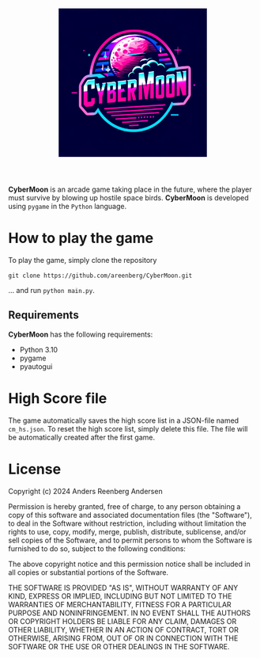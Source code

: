 <h1 align="center">
<img src="https://github.com/areenberg/CyberMoon/blob/main/CyberMoonLogo.webp" width="300">
</h1><br>


**CyberMoon** is an arcade game taking place in the future, where the player must survive by blowing up hostile space birds. **CyberMoon** is developed using `pygame` in the `Python` language.

# How to play the game

To play the game, simply clone the repository

```
git clone https://github.com/areenberg/CyberMoon.git
```

... and run `python main.py`.

## Requirements

**CyberMoon** has the following requirements:
* Python 3.10
* pygame
* pyautogui 

# High Score file

The game automatically saves the high score list in a JSON-file named `cm_hs.json`. To reset the high score list, simply delete this file. The file will be automatically created after the first game.

# License

Copyright (c) 2024 Anders Reenberg Andersen

Permission is hereby granted, free of charge, to any person obtaining a copy of this software and associated documentation files (the "Software"), to deal in the Software without restriction, including without limitation the rights to use, copy, modify, merge, publish, distribute, sublicense, and/or sell copies of the Software, and to permit persons to whom the Software is furnished to do so, subject to the following conditions:

The above copyright notice and this permission notice shall be included in all copies or substantial portions of the Software.

THE SOFTWARE IS PROVIDED "AS IS", WITHOUT WARRANTY OF ANY KIND, EXPRESS OR IMPLIED, INCLUDING BUT NOT LIMITED TO THE WARRANTIES OF MERCHANTABILITY, FITNESS FOR A PARTICULAR PURPOSE AND NONINFRINGEMENT. IN NO EVENT SHALL THE AUTHORS OR COPYRIGHT HOLDERS BE LIABLE FOR ANY CLAIM, DAMAGES OR OTHER LIABILITY, WHETHER IN AN ACTION OF CONTRACT, TORT OR OTHERWISE, ARISING FROM, OUT OF OR IN CONNECTION WITH THE SOFTWARE OR THE USE OR OTHER DEALINGS IN THE SOFTWARE.
